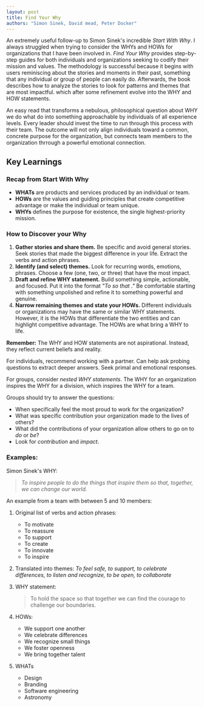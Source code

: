 ```yaml
---
layout: post
title: Find Your Why
authors: "Simon Sinek, David mead, Peter Docker"
---
```


An extremely useful follow-up to Simon Sinek's incredible _Start With Why_. I always struggled when trying to consider the WHYs and HOWs for organizations that I have been involved in. _Find Your Why_ provides step-by-step guides for both individuals and organizations seeking to codify their mission and values. The methodology is successful because it begins with users reminiscing about the stories and moments in their past, something that any individual or group of people can easily do. Afterwards, the book describes how to analyze the stories to look for patterns and themes that are most impactful. which after some refinement evolve into the WHY and HOW statements.

An easy read that transforms a nebulous, philosophical question about WHY we do what do into something approachable by individuals of all experience levels. Every leader should invest the time to run through this process with their team. The outcome will not only align individuals toward a common, concrete purpose for the organization, but connects team members to the organization thrrough a powerful emotional connection.

## Key Learnings

### Recap from __Start With Why__

  * __WHATs__ are products and services produced by an individual or team.
  * __HOWs__ are the values and guiding principles that create competitive advantage or make the individual or team unique.
  * __WHYs__ defines the purpose for existence, the single highest-priority mission.

### How to Discover your Why

1. __Gather stories and share them.__ Be specific and avoid general stories. Seek stories that made the biggest difference in your life. Extract the verbs and action phrases.
1. __Identify (and select) themes.__ Look for recurring words, emotions, phrases.  Choose a few (one, two, or three) that have the most impact.
1. __Draft and refine WHY statement.__ Build something simple, actionable, and focused. Put it into the format _"To <contribution> so that <impact>."_ Be comfortable starting with something unpolished and refine it to something powerful and genuine.
1. __Narrow remaining themes and state your HOWs.__ Different individuals or organizations may have the same or similar WHY statements. However, it is the HOWs that differentiate the two entities and can highlight competitive advantage. The HOWs are what bring a WHY to life.

__Remember:__ The WHY and HOW statements are not aspirational. Instead, they reflect current beliefs and reality.

For individuals, recommend working with a partner. Can help ask probing questions to extract deeper answers. Seek primal and emotional responses.

For groups, consider _nested WHY statements_. The WHY for an organization inspires the WHY for a division, which inspires the WHY for a team.

Groups should try to answer the questions:
  * When specifically feel the most proud to work for the organization?
  * What was specific contribution your organization made to the lives of others?
  * What did the contributions of your organization allow others to go on to _do_ or _be_?
  * Look for _contribution_ and _impact_.

### Examples:

Simon Sinek's WHY:

> _To inspire people to do the things that inspire them so that, together, we can change our world._

An example from a team with between 5 and 10 members:

1. Original list of verbs and action phrases:
    * To motivate
    * To reassure
    * To support
    * To create
    * To innovate
    * To inspire

1. Translated into themes:
    _To feel safe, to support, to celebrate differences, to listen and recognize, to be open, to collaborate_

1. WHY statement:
    > To hold the space so that together we can find the courage to challenge our boundaries.

1. HOWs:
    * We support one another
    * We celebrate differences
    * We recognize small things
    * We foster openness
    * We bring together talent

1. WHATs
    * Design
    * Branding
    * Software engineering
    * Astronomy
